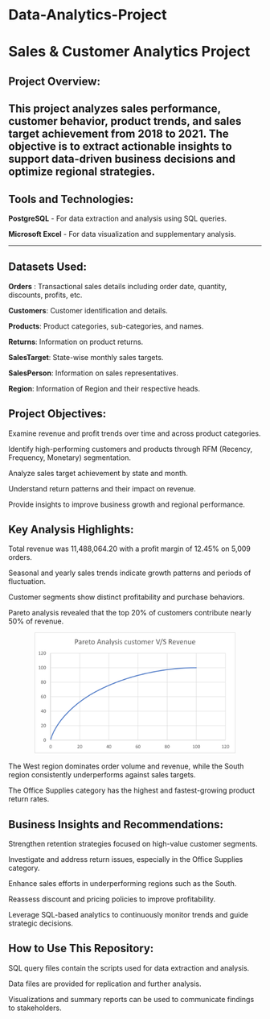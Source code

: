 # Data-Analytics-Project
# Sales & Customer Analytics Project


## Project Overview:

**This project analyzes sales performance, customer behavior, product trends, and sales target achievement from 2018 to 2021. The objective is to extract actionable insights to support data-driven business decisions and optimize regional strategies.**
---

## Tools and Technologies:
**PostgreSQL** - For data extraction and analysis using SQL queries.

**Microsoft Excel** - For data visualization and supplementary analysis.

---

## Datasets Used:

**Orders** : Transactional sales details including order date, quantity, discounts, profits, etc.

**Customers**: Customer identification and details.

**Products**: Product categories, sub-categories, and names.

**Returns**: Information on product returns.

**SalesTarget**: State-wise monthly sales targets.

**SalesPerson**: Information on sales representatives.

**Region**: Information of Region and their respective heads.


## Project Objectives:

Examine revenue and profit trends over time and across product categories.

Identify high-performing customers and products through RFM (Recency, Frequency, Monetary) segmentation.

Analyze sales target achievement by state and month.

Understand return patterns and their impact on revenue.

Provide insights to improve business growth and regional performance.


## Key Analysis Highlights:

Total revenue was 11,488,064.20 with a profit margin of 12.45% on 5,009 orders.

Seasonal and yearly sales trends indicate growth patterns and periods of fluctuation.

Customer segments show distinct profitability and purchase behaviors.

Pareto analysis revealed that the top 20% of customers contribute nearly 50% of revenue.
<p align="center">
  <img src="images/Pareto_analysis.png" alt="Pareto Analysis" width="400"/>
</p>


The West region dominates order volume and revenue, while the South region consistently underperforms against sales targets.

The Office Supplies category has the highest and fastest-growing product return rates.


## Business Insights and Recommendations:

Strengthen retention strategies focused on high-value customer segments.

Investigate and address return issues, especially in the Office Supplies category.

Enhance sales efforts in underperforming regions such as the South.

Reassess discount and pricing policies to improve profitability.

Leverage SQL-based analytics to continuously monitor trends and guide strategic decisions.


## How to Use This Repository:

SQL query files contain the scripts used for data extraction and analysis.

Data files are provided for replication and further analysis.

Visualizations and summary reports can be used to communicate findings to stakeholders.
